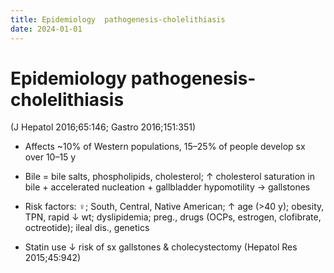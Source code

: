 ```yaml
---
title: Epidemiology  pathogenesis-cholelithiasis
date: 2024-01-01
---
```

# Epidemiology  pathogenesis-cholelithiasis

(J Hepatol 2016;65:146; Gastro 2016;151:351)

* Affects ~10% of Western populations, 15–25% of people develop sx over 10–15 y

* Bile = bile salts, phospholipids, cholesterol; ↑ cholesterol saturation in bile + accelerated nucleation + gallbladder hypomotility → gallstones

* Risk factors: ♀; South, Central, Native American; ↑ age (>40 y); obesity, TPN, rapid ↓ wt; dyslipidemia; preg., drugs (OCPs, estrogen, clofibrate, octreotide); ileal dis., genetics

* Statin use ↓ risk of sx gallstones & cholecystectomy (Hepatol Res 2015;45:942)
